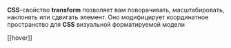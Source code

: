 **CSS**-свойство **transform** позволяет вам поворачивать, масштабировать, наклонять или сдвигать элемент. Оно модифицирует координатное пространство для **CSS** визуальной форматируемой модели

[[hover]]